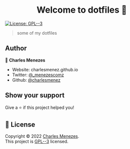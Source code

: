 <h1 align="center">Welcome to dotfiles 👋</h1>
<p>
  <a href="https://www.gnu.org/licenses/gpl-3.0.pt-br.html" target="_blank">
    <img alt="License: GPL--3" src="https://img.shields.io/badge/License-GPL--3-yellow.svg" />
  </a>
</p>

> some of my dotfiles

## Author

👤 **Charles Menezes**

* Website: charlesmenez.github.io
* Twitter: [@_menezescomz](https://twitter.com/_menezescomz)
* Github: [@charlesmenez](https://github.com/charlesmenez)

## Show your support

Give a ⭐️ if this project helped you!

## 📝 License

Copyright © 2022 [Charles Menezes](https://github.com/charlesmenez).<br />
This project is [GPL--3](https://www.gnu.org/licenses/gpl-3.0.pt-br.html) licensed.

